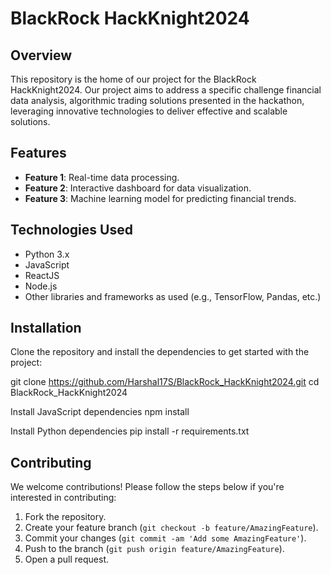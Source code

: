 # BlackRock HackKnight2024

## Overview
This repository is the home of our project for the BlackRock HackKnight2024. Our project aims to address a specific challenge  financial data analysis, algorithmic trading solutions presented in the hackathon, leveraging innovative technologies to deliver effective and scalable solutions.

## Features
- **Feature 1**:  Real-time data processing.
- **Feature 2**:  Interactive dashboard for data visualization.
- **Feature 3**:  Machine learning model for predicting financial trends.

## Technologies Used
- Python 3.x
- JavaScript
- ReactJS
- Node.js
- Other libraries and frameworks as used (e.g., TensorFlow, Pandas, etc.)

## Installation
Clone the repository and install the dependencies to get started with the project:


git clone https://github.com/Harshal17S/BlackRock_HackKnight2024.git cd BlackRock_HackKnight2024

Install JavaScript dependencies
npm install

Install Python dependencies
pip install -r requirements.txt



## Contributing
We welcome contributions! Please follow the steps below if you're interested in contributing:
1. Fork the repository.
2. Create your feature branch (`git checkout -b feature/AmazingFeature`).
3. Commit your changes (`git commit -am 'Add some AmazingFeature'`).
4. Push to the branch (`git push origin feature/AmazingFeature`).
5. Open a pull request.

